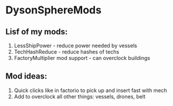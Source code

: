# DysonSphereMods
## Lisf of my mods:
1. LessShipPower - reduce power needed by vessels
2. TechHashReduce - reduce hashes of techs
3. FactoryMultiplier mod support - can overclock buildings 

## Mod ideas:
1. Quick clicks like in factorio to pick up and insert fast with mech
2. Add to overclock all other things: vessels, drones, belt
